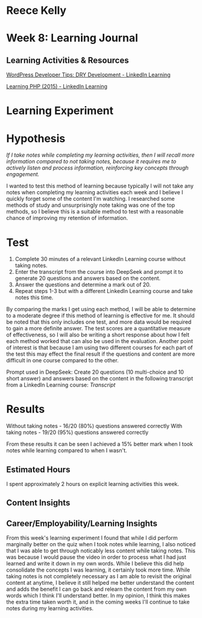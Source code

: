 # Reece Kelly
# Week 8: Learning Journal

## Learning Activities & Resources

[WordPress Developer Tips: DRY Development - LinkedIn Learning](https://www.linkedin.com/learning/wordpress-developer-tips-dry-development/welcome?u=2223545)

[Learning PHP (2015) - LinkedIn Learning](https://www.linkedin.com/learning/learning-php-2/welcome?resume=false&u=2223545)

# Learning Experiment

# Hypothesis
*If I take notes while completing my learning activities, then I will recall more information compared to not taking notes, because it requires me to actively listen and process information, reinforcing key concepts through engagement.*

I wanted to test this method of learning because typically I will not take any notes when completing my learning activities each week and I believe I quickly forget some of the content I'm watching. I researched some methods of study and unsurprisingly note taking was one of the top methods, so I believe this is a suitable method to test with a reasonable chance of improving my retention of information.

# Test

1. Complete 30 minutes of a relevant LinkedIn Learning course without taking notes.
2. Enter the transcript from the course into DeepSeek and prompt it to generate 20 questions and answers based on the content.
3. Answer the questions and determine a mark out of 20.
4. Repeat steps 1-3 but with a different LinkedIn Learning course and take notes this time.

By comparing the marks I get using each method, I will be able to determine to a moderate degree if this method of learning is effective for me. It should be noted that this only includes one test, and more data would be required to gain a more definite answer. The test scores are a quantitative measure of effectiveness, so I will also be writing a short response about how I felt each method worked that can also be used in the evaluation. Another point of interest is that because I am using two different courses for each part of the test this may effect the final result if the questions and content are more difficult in one course compared to the other.

Prompt used in DeepSeek:
Create 20 questions (10 multi-choice and 10 short answer) and answers based on the content in the following transcript from a LinkedIn Learning course: *Transcript*

# Results

Without taking notes - 16/20 (80%) questions answered correctly
With taking notes    - 19/20 (95%) questions answered correctly

From these results it can be seen I achieved a 15% better mark when I took notes while learning compared to when I wasn't.


## Estimated Hours

I spent approximately 2 hours on explicit learning activities this week.

## Content Insights



## Career/Employability/Learning Insights

From this week's learning experiment I found that while I did perform marginally better on the quiz when I took notes while learning, I also noticed that I was able to get through noticably less content while taking notes. This was because I would pause the video in order to process what I had just learned and write it down in my own words. While I believe this did help consolidate the concepts I was learning, it certainly took more time. While taking notes is not completely necessary as I am able to revisit the original content at anytime, I believe it still helped me better understand the content and adds the benefit I can go back and relearn the content from my own words which I think I'll understand better. In my opinion, I think this makes the extra time taken worth it, and in the coming weeks I'll continue to take notes during my learning activities.